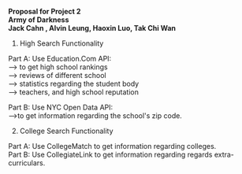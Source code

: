 __Proposal for Project 2__  
__Army of Darkness__  
__Jack Cahn , Alvin Leung, Haoxin Luo, Tak Chi Wan__  


1. High Search Functionality 

Part A: Use Education.Com API:  
--> to get high school rankings  
--> reviews of different school  
--> statistics regarding the student body  
--> teachers, and high school reputation  

Part B: Use NYC Open Data API:   
-->to get information regarding the school's zip code.  

2. College Search Functionality    

Part A: Use CollegeMatch to get information regarding colleges.   
Part B: Use CollegiateLink to get information regarding regards extra-curriculars.   
